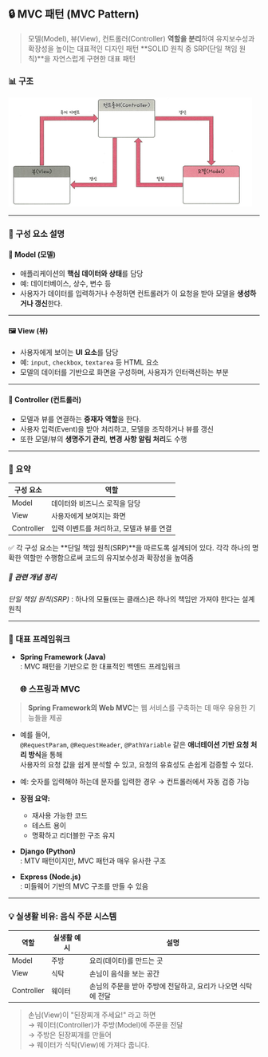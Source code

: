 ## 🔒 MVC 패턴 (MVC Pattern)

> 모델(Model), 뷰(View), 컨트롤러(Controller)
> **역할을 분리**하여 유지보수성과 확장성을 높이는 대표적인 디자인 패턴
> **SOLID 원칙 중 SRP(단일 책임 원칙)**을 자연스럽게 구현한 대표 패턴


### 📊 구조

![MVC 구조](./images/yjimage.png)

---

### 🧩 구성 요소 설명

#### 📁 Model (모델)
- 애플리케이션의 **핵심 데이터와 상태**를 담당
- 예: 데이터베이스, 상수, 변수 등
- 사용자가 데이터를 입력하거나 수정하면 컨트롤러가 이 요청을 받아 모델을 **생성하거나 갱신**한다.

---

#### 🖼️ View (뷰)
- 사용자에게 보이는 **UI 요소**를 담당
- 예: `input`, `checkbox`, `textarea` 등 HTML 요소
- 모델의 데이터를 기반으로 화면을 구성하며, 사용자가 인터랙션하는 부분

---

#### 🧠 Controller (컨트롤러)
- 모델과 뷰를 연결하는 **중재자 역할**을 한다.
- 사용자 입력(Event)을 받아 처리하고, 모델을 조작하거나 뷰를 갱신
- 또한 모델/뷰의 **생명주기 관리**, **변경 사항 알림 처리**도 수행


---

### 🎯 요약

| 구성 요소 | 역할 |
|-----------|------|
| Model | 데이터와 비즈니스 로직을 담당 |
| View | 사용자에게 보여지는 화면 |
| Controller | 입력 이벤트를 처리하고, 모델과 뷰를 연결 |

✅ 각 구성 요소는 **단일 책임 원칙(SRP)**을 따르도록 설계되어 있다.
각각 하나의 명확한 역할만 수행함으로써 코드의 유지보수성과 확장성을 높여줌

##### 🔁 관련 개념 정리
*단일 책임 원칙(SRP)* : 하나의 모듈(또는 클래스)은 하나의 책임만 가져야 한다는 설계 원칙

---

### 🚀 대표 프레임워크

- **Spring Framework (Java)**  
  : MVC 패턴을 기반으로 한 대표적인 백엔드 프레임워크

  ### 🌐 스프링과 MVC

> **Spring Framework의 Web MVC**는 웹 서비스를 구축하는 데 매우 유용한 기능들을 제공

- 예를 들어,  
  `@RequestParam`, `@RequestHeader`, `@PathVariable` 같은 **애너테이션 기반 요청 처리 방식**을 통해  
  사용자의 요청 값을 쉽게 분석할 수 있고, 요청의 유효성도 손쉽게 검증할 수 있다.

- 예: 숫자를 입력해야 하는데 문자를 입력한 경우 → 컨트롤러에서 자동 검증 가능

- **장점 요약:**
  - 재사용 가능한 코드
  - 테스트 용이
  - 명확하고 리더블한 구조 유지




- **Django (Python)**  
  : MTV 패턴이지만, MVC 패턴과 매우 유사한 구조

- **Express (Node.js)**  
  : 미들웨어 기반의 MVC 구조를 만들 수 있음

---

### 💡 실생활 비유: **음식 주문 시스템**

| 역할 | 실생활 예시 | 설명 |
|------|--------------|------|
| Model | 주방 | 요리(데이터)를 만드는 곳 |
| View | 식탁 | 손님이 음식을 보는 공간 |
| Controller | 웨이터 | 손님의 주문을 받아 주방에 전달하고, 요리가 나오면 식탁에 전달 |

> 손님(View)이 "된장찌개 주세요!" 라고 하면  
> → 웨이터(Controller)가 주방(Model)에 주문을 전달  
> → 주방은 된장찌개를 만들어  
> → 웨이터가 식탁(View)에 가져다 줍니다.
